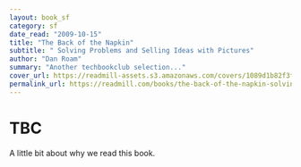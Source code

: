 ```yaml
---
layout: book_sf
category: sf
date_read: "2009-10-15"
title: "The Back of the Napkin"
subtitle: " Solving Problems and Selling Ideas with Pictures"
author: "Dan Roam"
summary: "Another techbookclub selection..."
cover_url: https://readmill-assets.s3.amazonaws.com/covers/1089d1b82f3f553e6747a21fb5cd3021-original.png?1344007128
permalink_url: https://readmill.com/books/the-back-of-the-napkin-solving-problems-and-selling-ideas-with-pictures
---
```


# TBC
A little bit about why we read this book.

